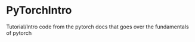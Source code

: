 # PyTorchIntro
Tutorial/Intro code from the pytorch docs that goes over the fundamentals of pytorch
